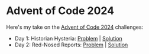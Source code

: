 # Advent of Code 2024
Here's my take on the [Advent of Code 2024](https://adventofcode.com/2024) challenges:
* Day 1: Historian Hysteria: [Problem](https://adventofcode.com/2024/day/1) | [Solution](https://github.com/jhonsfranky17/aoc-2024/blob/main/solutions/day-1/HistorianHysteria.java)
* Day 2: Red-Nosed Reports: [Problem](https://adventofcode.com/2024/day/2) | [Solution](https://github.com/jhonsfranky17/aoc-2024/blob/main/solutions/day-2/RedNosedReports.java)

